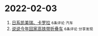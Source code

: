 # 2022-02-03

1. [日系凯美瑞、卡罗拉](https://www.v2ex.com/t/831738) `6条评论` `汽车`
1. [说说今年回家高铁带折叠车](https://www.v2ex.com/t/831735) `6条评论` `分享发现`
